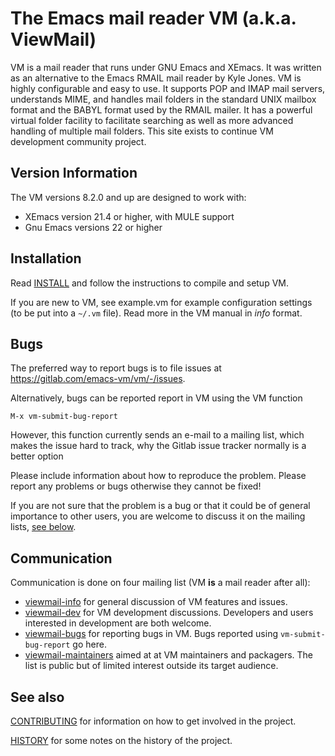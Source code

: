 # The Emacs mail reader VM (a.k.a. ViewMail)

VM is a mail reader that runs under GNU Emacs and XEmacs. It was
written as an alternative to the Emacs RMAIL mail reader by Kyle
Jones. VM is highly configurable and easy to use. It supports POP and
IMAP mail servers, understands MIME, and handles mail folders in the
standard UNIX mailbox format and the BABYL format used by the RMAIL
mailer. It has a powerful virtual folder facility to facilitate
searching as well as more advanced handling of multiple mail folders.
This site exists to continue VM development community project.

## Version Information

The VM versions 8.2.0 and up are designed to work with:

- XEmacs version 21.4 or higher, with MULE support
- Gnu Emacs versions 22 or higher

## Installation

Read [INSTALL](INSTALL) and follow the instructions to compile and
setup VM.

If you are new to VM, see example.vm for example configuration
settings (to be put into a `~/.vm` file). Read more in the VM manual
in _info_ format.

## Bugs

The preferred way to report bugs is to file issues at
https://gitlab.com/emacs-vm/vm/-/issues.

Alternatively, bugs can be reported report in VM using the VM function

```
M-x vm-submit-bug-report
```

However, this function currently sends an e-mail to a mailing list,
which makes the issue hard to track, why the Gitlab issue tracker
normally is a better option

Please include information about how to reproduce the problem. Please
report any problems or bugs otherwise they cannot be fixed!

If you are not sure that the problem is a bug or that it could be of
general importance to other users, you are welcome to discuss it on
the mailing lists, [see below](#communication).

## Communication

Communication is done on four mailing list (VM **is** a mail reader
after all):

- [viewmail-info](https://lists.nongnu.org/mailman/listinfo/viewmail-info)
  for general discussion of VM features and issues.
- [viewmail-dev](https://lists.nongnu.org/mailman/listinfo/viewmail-dev)
  for VM development discussions. Developers and users interested in
  development are both welcome.
- [viewmail-bugs](https://lists.nongnu.org/mailman/listinfo/viewmail-bugs)
  for reporting bugs in VM. Bugs reported using `vm-submit-bug-report`
  go here.
- [viewmail-maintainers](https://lists.nongnu.org/mailman/listinfo/viewmail-maintainers)
  aimed at at VM maintainers and packagers. The list is public but of
  limited interest outside its target audience.

## See also

[CONTRIBUTING](CONTRIBUTING.md) for information on how to get involved
in the project.

[HISTORY](HISTORY.md) for some notes on the history of the project.
